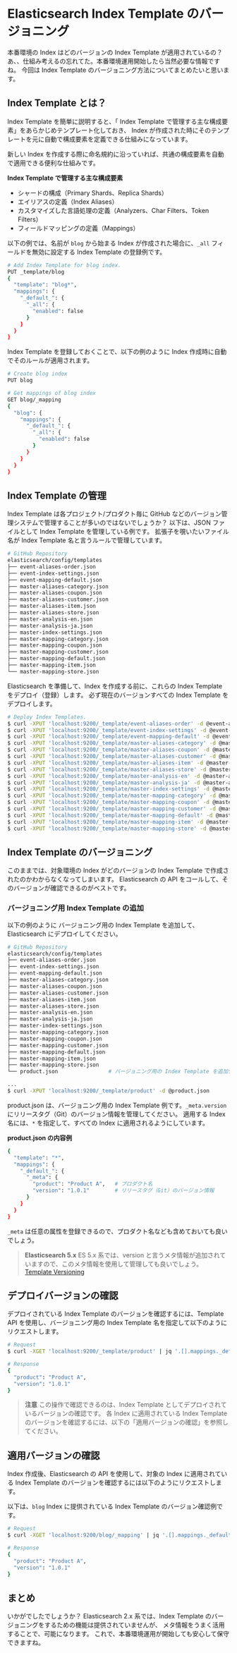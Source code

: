 # Elasticsearch Index Template のバージョニング
本番環境の Index はどのバージョンの Index Template が適用されているの？
あ、、仕組み考えるの忘れてた。本番環境運用開始したら当然必要な情報ですね。
今回は Index Template のバージョニング方法についてまとめたいと思います。

## Index Template とは？
Index Template を簡単に説明すると、「 Index Template で管理する主な構成要素」をあらかじめテンプレート化しておき、
Index が作成された時にそのテンプレートを元に自動で構成要素を定義できる仕組みになっています。

新しい Index を作成する際に命名規約に沿っていれば、共通の構成要素を自動で適用できる便利な仕組みです。

**Index Template で管理する主な構成要素**

* シャードの構成（Primary Shards、Replica Shards）
* エイリアスの定義（Index Aliases）
* カスタマイズした言語処理の定義（Analyzers、Char Filters、Token Filters）
* フィールドマッピングの定義（Mappings）

以下の例では、名前が `blog` から始まる Index が作成された場合に、`_all` フィールドを無効に設定する Index Template の登録例です。

```bash
# Add Index Template for blog index.
PUT _template/blog
{
  "template": "blog*",
  "mappings": {
    "_default_": {
      "_all": {
        "enabled": false
      }
    }
  }
}
```

Index Template を登録しておくことで、以下の例のように Index 作成時に自動でそのルールが適用されます。

```bash
# Create blog index
PUT blog

# Get mappings of blog index
GET blog/_mapping
{
  "blog": {
    "mappings": {
      "_default_": {
        "_all": {
          "enabled": false
        }
      }
    }
  }
}
```

## Index Template の管理
Index Template は各プロジェクト/プロダクト毎に GitHub などのバージョン管理システムで管理することが多いのではないでしょうか？
以下は、JSON ファイルとして Index Template を管理している例です。
拡張子を覗いたいファイル名が Index Template 名と言うルールで管理しています。

```bash
# GitHub Repository
elasticsearch/config/templates
├── event-aliases-order.json
├── event-index-settings.json
├── event-mapping-default.json
├── master-aliases-category.json
├── master-aliases-coupon.json
├── master-aliases-customer.json
├── master-aliases-item.json
├── master-aliases-store.json
├── master-analysis-en.json
├── master-analysis-ja.json
├── master-index-settings.json
├── master-mapping-category.json
├── master-mapping-coupon.json
├── master-mapping-customer.json
├── master-mapping-default.json
├── master-mapping-item.json
└── master-mapping-store.json
```

Elasticsearch を準備して、Index を作成する前に、これらの Index Template をデプロイ（登録）します。
必ず現在のバージョンすべての Index Template をデプロイします。

```bash
# Deploy Index Templates.
$ curl -XPUT 'localhost:9200/_template/event-aliases-order' -d @event-aliases-order.json
$ curl -XPUT 'localhost:9200/_template/event-index-settings' -d @event-index-settings.json
$ curl -XPUT 'localhost:9200/_template/event-mapping-default' -d @event-mapping-default.json
$ curl -XPUT 'localhost:9200/_template/master-aliases-category' -d @master-aliases-category.json
$ curl -XPUT 'localhost:9200/_template/master-aliases-coupon' -d @master-aliases-coupon.json
$ curl -XPUT 'localhost:9200/_template/master-aliases-customer' -d @master-aliases-customer.json
$ curl -XPUT 'localhost:9200/_template/master-aliases-item' -d @master-aliases-item.json
$ curl -XPUT 'localhost:9200/_template/master-aliases-store' -d @master-aliases-store.json
$ curl -XPUT 'localhost:9200/_template/master-analysis-en' -d @master-analysis-en.json
$ curl -XPUT 'localhost:9200/_template/master-analysis-ja' -d @master-analysis-ja.json
$ curl -XPUT 'localhost:9200/_template/master-index-settings' -d @master-index-settings.json
$ curl -XPUT 'localhost:9200/_template/master-mapping-category' -d @master-mapping-category.json
$ curl -XPUT 'localhost:9200/_template/master-mapping-coupon' -d @master-mapping-coupon.json
$ curl -XPUT 'localhost:9200/_template/master-mapping-customer' -d @master-mapping-customer.json
$ curl -XPUT 'localhost:9200/_template/master-mapping-default' -d @master-mapping-default.json
$ curl -XPUT 'localhost:9200/_template/master-mapping-item' -d @master-mapping-item.json
$ curl -XPUT 'localhost:9200/_template/master-mapping-store' -d @master-mapping-store.json
```

## Index Template のバージョニング
このままでは、対象環境の Index がどのバージョンの Index Template で作成されたのかわからなくなってしまいます。
Elasticsearch の API をコールして、そのバージョンが確認できるのがベストです。

### バージョニング用 Index Template の追加
以下の例のように バージョニング用の Index Template を追加して、Elasticsearch にデプロイしてください。

```bash
# GitHub Repository
elasticsearch/config/templates
├── event-aliases-order.json
├── event-index-settings.json
├── event-mapping-default.json
├── master-aliases-category.json
├── master-aliases-coupon.json
├── master-aliases-customer.json
├── master-aliases-item.json
├── master-aliases-store.json
├── master-analysis-en.json
├── master-analysis-ja.json
├── master-index-settings.json
├── master-mapping-category.json
├── master-mapping-coupon.json
├── master-mapping-customer.json
├── master-mapping-default.json
├── master-mapping-item.json
├── master-mapping-store.json
└── product.json                # バージョニング用の Index Template を追加管理
```

```bash
...
$ curl -XPUT 'localhost:9200/_template/product' -d @product.json
```

product.json は、バージョニング用の Index Template 例です。`_meta.version` にリリースタグ（Git）のバージョン情報を管理してください。
適用する Index 名には、`*` を指定して、すべての Index に適用されるようにしています。

**product.json の内容例**

```bash
{
  "template": "*",
  "mappings": {
    "_default_": {
      "_meta": {
        "product": "Product A",   # プロダクト名
        "version": "1.0.1"        # リリースタグ（Git）のバージョン情報
      }
    }
  }
}
```

`_meta` は任意の属性を登録できるので、プロダクト名なども含めておいても良いでしょう。


> **Elasticsearch 5.x**
> ES 5.x 系では、version と言うメタ情報が追加されていますので、このメタ情報を使用して管理しても良いでしょう。
> [Template Versioning](https://www.elastic.co/guide/en/elasticsearch/reference/current/indices-templates.html#versioning-templates)


## デプロイバージョンの確認
デプロイされている Index Template のバージョンを確認するには、Template API を使用し、バージョニング用の Index Template 名を指定して以下のようにリクエストします。

```bash
# Request
$ curl -XGET 'localhost:9200/_template/product' | jq '.[].mappings._default_._meta'

# Response
{
  "product": "Product A",
  "version": "1.0.1"
}
```

> **注意**
> この操作で確認できるのは、Index Template としてデプロイされているバージョンの確認です。
> 各 Index に適用されている Index Template のバージョンを確認するには、以下の「適用バージョンの確認」を参照してください。

## 適用バージョンの確認
Index 作成後、Elasticsearch の API を使用して、対象の Index に適用されている Index Template のバージョンを確認するには以下のようにリクエストします。

以下は、`blog` Index に提供されている Index Template のバージョン確認例です。

```bash
# Request
$ curl -XGET 'localhost:9200/blog/_mapping' | jq '.[].mappings._default_._meta'

# Response
{
  "product": "Product A",
  "version": "1.0.1"
}
```


## まとめ
いかがでしたでしょうか？
Elasticsearch 2.x 系では、Index Template のバージョニングをするための機能は提供されていませんが、
メタ情報をうまく活用することで、可能になります。
これで、本番環境運用が開始しても安心して保守できますね。
